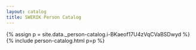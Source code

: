 ```yaml
---
layout: catalog
title: SWERIK Person Catalog
---
```

{% assign p = site.data._person-catalog.i-BKaeof17U4zVqCVaBSDwyd %}
{% include person-catalog.html p=p %}

